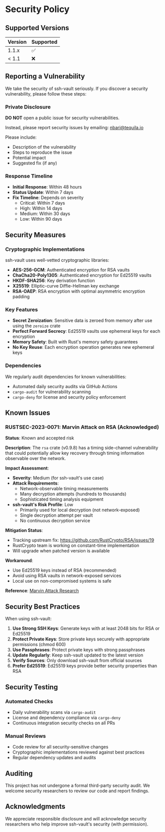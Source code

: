 # Security Policy

## Supported Versions

| Version | Supported          |
| ------- | ------------------ |
| 1.1.x   | :white_check_mark: |
| < 1.1   | :x:                |

## Reporting a Vulnerability

We take the security of ssh-vault seriously. If you discover a security vulnerability, please follow these steps:

### Private Disclosure

**DO NOT** open a public issue for security vulnerabilities.

Instead, please report security issues by emailing: [nbari@tequila.io](mailto:nbari@tequila.io)

Please include:
- Description of the vulnerability
- Steps to reproduce the issue
- Potential impact
- Suggested fix (if any)

### Response Timeline

- **Initial Response**: Within 48 hours
- **Status Update**: Within 7 days
- **Fix Timeline**: Depends on severity
  - Critical: Within 7 days
  - High: Within 14 days
  - Medium: Within 30 days
  - Low: Within 90 days

## Security Measures

### Cryptographic Implementations

ssh-vault uses well-vetted cryptographic libraries:

- **AES-256-GCM**: Authenticated encryption for RSA vaults
- **ChaCha20-Poly1305**: Authenticated encryption for Ed25519 vaults
- **HKDF-SHA256**: Key derivation function
- **X25519**: Elliptic-curve Diffie-Hellman key exchange
- **RSA-OAEP**: RSA encryption with optimal asymmetric encryption padding

### Key Features

- **Secret Zeroization**: Sensitive data is zeroed from memory after use using the `zeroize` crate
- **Perfect Forward Secrecy**: Ed25519 vaults use ephemeral keys for each encryption
- **Memory Safety**: Built with Rust's memory safety guarantees
- **No Key Reuse**: Each encryption operation generates new ephemeral keys

### Dependencies

We regularly audit dependencies for known vulnerabilities:
- Automated daily security audits via GitHub Actions
- `cargo-audit` for vulnerability scanning
- `cargo-deny` for license and security policy enforcement

## Known Issues

### RUSTSEC-2023-0071: Marvin Attack on RSA (Acknowledged)

**Status**: Known and accepted risk

**Description**: The `rsa` crate (v0.9.8) has a timing side-channel vulnerability that could potentially allow key recovery through timing information observable over the network.

**Impact Assessment**:
- **Severity**: Medium (for ssh-vault's use case)
- **Attack Requirements**:
  - Network-observable timing measurements
  - Many decryption attempts (hundreds to thousands)
  - Sophisticated timing analysis equipment
- **ssh-vault's Risk Profile**: Low
  - Primarily used for local decryption (not network-exposed)
  - Single decryption attempt per vault
  - No continuous decryption service

**Mitigation Status**:
- Tracking upstream fix: https://github.com/RustCrypto/RSA/issues/19
- RustCrypto team is working on constant-time implementation
- Will upgrade when patched version is available

**Workaround**: 
- Use Ed25519 keys instead of RSA (recommended)
- Avoid using RSA vaults in network-exposed services
- Local use on non-compromised systems is safe

**Reference**: [Marvin Attack Research](https://people.redhat.com/~hkario/marvin/)

## Security Best Practices

When using ssh-vault:

1. **Use Strong SSH Keys**: Generate keys with at least 2048 bits for RSA or Ed25519
2. **Protect Private Keys**: Store private keys securely with appropriate permissions (chmod 600)
3. **Use Passphrases**: Protect private keys with strong passphrases
4. **Update Regularly**: Keep ssh-vault updated to the latest version
5. **Verify Sources**: Only download ssh-vault from official sources
6. **Prefer Ed25519**: Ed25519 keys provide better security properties than RSA

## Security Testing

### Automated Checks
- Daily vulnerability scans via `cargo-audit`
- License and dependency compliance via `cargo-deny`
- Continuous integration security checks on all PRs

### Manual Reviews
- Code review for all security-sensitive changes
- Cryptographic implementations reviewed against best practices
- Regular dependency updates and audits

## Auditing

This project has not undergone a formal third-party security audit. We welcome security researchers to review our code and report findings.

## Acknowledgments

We appreciate responsible disclosure and will acknowledge security researchers who help improve ssh-vault's security (with permission).
